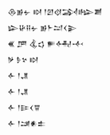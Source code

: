 <div class='block'>
<div class='line'>𒁲𒂊𒉡 𒊭 𒁹𒇻𒋼𒋆𒈗𒋢</div>
<div class='line'>𒇽𒄩𒍝𒉡 𒂊𒈨𒁺𒌋𒉌</div>
<div class='line'>𒌍 𒂆 𒆬𒌓 𒊓𒅈𒋾</div>
<div class='line'>𒃻 𒊩𒆳 𒊭</div>
<div class='line'>𒅆 𒁹𒂗</div>
<div class='line'>𒅆 𒁹𒂗</div>
<div class='line'>𒅆 𒁹𒄿𒌋𒐊</div>
<div class='line'>𒅆 𒁹𒁼𒀭𒉺</div>
</div>